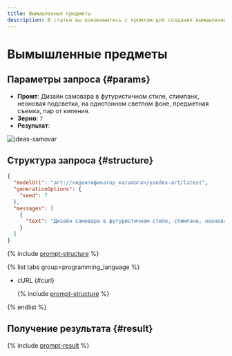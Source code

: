 ```yaml
---
title: Вымышленные предметы
description: В статье вы ознакомитесь с промтом для создания вымышленных предметов.
---
```


# Вымышленные предметы

## Параметры запроса {#params}

* **Промт**: Дизайн самовара в футуристичном стиле, стимпанк, неоновая подсветка, на однотонном светлом фоне, предметная съемка, пар от кипения.
* **Зерно**: `7`
* **Результат**:

![ideas-samovar](../../../_assets/yandexgpt/ideas-samovar.jpg)

## Структура запроса {#structure}

```json
{
  "modelUri": "art://<идентификатор_каталога>/yandex-art/latest",
  "generationOptions": {
    "seed": 7
  },
  "messages": [
    {
      "text": "Дизайн самовара в футуристичном стиле, стимпанк, неоновая подсветка, на однотонном светлом фоне, предметная съемка, пар от кипения"
    }
  ]
}
```

{% include [prompt-structure](../../../_includes/ai-studio/yandexart/api-parameters.md) %}

{% list tabs group=programming_language %}

- cURL {#curl}

  {% include [prompt-structure](../../../_includes/ai-studio/yandexart/prompt-request.md) %}

{% endlist %}

## Получение результата {#result}

{% include [prompt-result](../../../_includes/ai-studio/yandexart/prompt-result.md) %}
